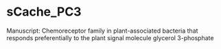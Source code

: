 # sCache_PC3
Manuscript: Chemoreceptor family in plant-associated bacteria that responds preferentially to the plant signal molecule glycerol 3-phosphate 
